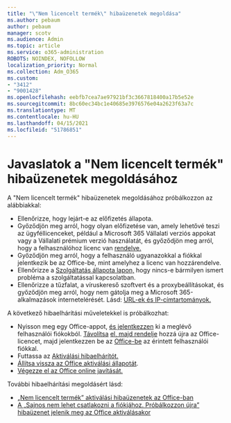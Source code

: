 ```yaml
---
title: "\"Nem licencelt termék\" hibaüzenetek megoldása"
ms.author: pebaum
author: pebaum
manager: scotv
ms.audience: Admin
ms.topic: article
ms.service: o365-administration
ROBOTS: NOINDEX, NOFOLLOW
localization_priority: Normal
ms.collection: Adm_O365
ms.custom:
- "3412"
- "9001428"
ms.openlocfilehash: eebfb7cea7ae97921bf3c3667818400a17b5e52e
ms.sourcegitcommit: 8bc60ec34bc1e40685e3976576e04a2623f63a7c
ms.translationtype: MT
ms.contentlocale: hu-HU
ms.lasthandoff: 04/15/2021
ms.locfileid: "51786851"
---
```

# <a name="suggestions-for-solving-unlicensed-product-errors"></a>Javaslatok a "Nem licencelt termék" hibaüzenetek megoldásához

A "Nem licencelt termék" hibaüzenetek megoldásához próbálkozzon az alábbiakkal:

- Ellenőrizze, hogy lejárt-e az előfizetés állapota.
- Győződjön meg arról, hogy olyan előfizetése van, amely lehetővé teszi az ügyféllicenceket, például a Microsoft 365 Vállalati verziós appokat vagy a Vállalati prémium verzió használatát, és győződjön meg arról, hogy a felhasználóhoz licenc van [rendelve.](https://docs.microsoft.com/microsoft-365/admin/add-users/add-users) 
- Győződjön meg arról, hogy a felhasználó ugyanazokkal a fiókkal jelentkezik be az Office-be, mint amelyhez a licenc van hozzárendelve.
- Ellenőrizze a [Szolgáltatás állapota lapon,](https://docs.microsoft.com/office365/enterprise/view-service-health) hogy nincs-e bármilyen ismert probléma a szolgáltatással kapcsolatban.
- Ellenőrizze a tűzfalat, a víruskereső szoftvert és a proxybeállításokat, és győződjön meg arról, hogy nem gátolja meg a Microsoft 365-alkalmazások internetelérését. Lásd: [URL-ek és IP-címtartományok.](https://docs.microsoft.com/office365/enterprise/urls-and-ip-address-ranges)

A következő hibaelhárítási műveletekkel is próbálkozhat: 

- Nyisson meg egy Office-appot, [és jelentkezzen](https://support.office.com/article/5a20dc11-47e9-4b6f-945d-478cb6d92071) ki a meglévő felhasználói fiókokból. [Távolítsa](https://docs.microsoft.com/microsoft-365/admin/manage/remove-licenses-from-users) [el, majd rendelje](https://docs.microsoft.com/microsoft-365/admin/manage/assign-licenses-to-users) hozzá újra az Office-licencet, majd jelentkezzen be az [Office-be](https://support.office.com/article/628ea040-f265-49de-b986-be09c3ebf8a9) az érintett felhasználói fiókkal.
- Futtassa az [Aktiválási hibaelhárítót.](https://aka.ms/SARA-OfficeActivation-Alchemy)
- [Állítsa vissza az Office aktiválási állapotát](https://docs.microsoft.com/office365/troubleshoot/activation/reset-office-365-proplus-activation-state). 
- [Végezze el az Office online javítását.](https://support.office.com/Article/7821d4b6-7c1d-4205-aa0e-a6b40c5bb88b)

További hibaelhárítási megoldásért lásd: 

- [„Nem licencelt termék” aktiválási hibaüzenetek az Office-ban](https://support.office.com/Article/0d23d3c0-c19c-4b2f-9845-5344fedc4380)
- [A „Sajnos nem lehet csatlakozni a fiókjához. Próbálkozzon újra” hibaüzenet jelenik meg az Office aktiválásakor](https://docs.microsoft.com/office/troubleshoot/activation-installation/issue-when-activate-office-from-office-365)
